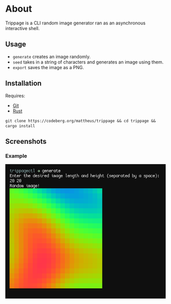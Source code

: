 # About
Trippage is a CLI random image generator ran as an asynchronous interactive shell.

## Usage
* `generate` creates an image randomly.
* `seed` takes in a string of characters and generates an image using them.
* `export` saves the image as a PNG.

## Installation
Requires:

* [Git](https://git-scm.com/downloads)
* [Rust](https://www.rust-lang.org/tools/install)

```
git clone https://codeberg.org/mattheus/trippage && cd trippage && cargo install
```

## Screenshots
### Example
![Example](example.png)
